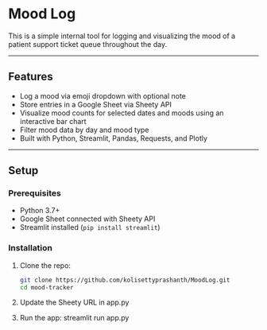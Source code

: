 # Mood Log

This is a simple internal tool for logging and visualizing the mood of a patient support ticket queue throughout the day.

---

## Features

- Log a mood via emoji dropdown with optional note  
- Store entries in a Google Sheet via Sheety API  
- Visualize mood counts for selected dates and moods using an interactive bar chart  
- Filter mood data by day and mood type  
- Built with Python, Streamlit, Pandas, Requests, and Plotly  

---

## Setup

### Prerequisites

- Python 3.7+  
- Google Sheet connected with Sheety API  
- Streamlit installed (`pip install streamlit`)

### Installation

1. Clone the repo:

   ```bash
   git clone https://github.com/kolisettyprashanth/MoodLog.git
   cd mood-tracker
2. Update the Sheety URL in app.py
3. Run the app: streamlit run app.py
